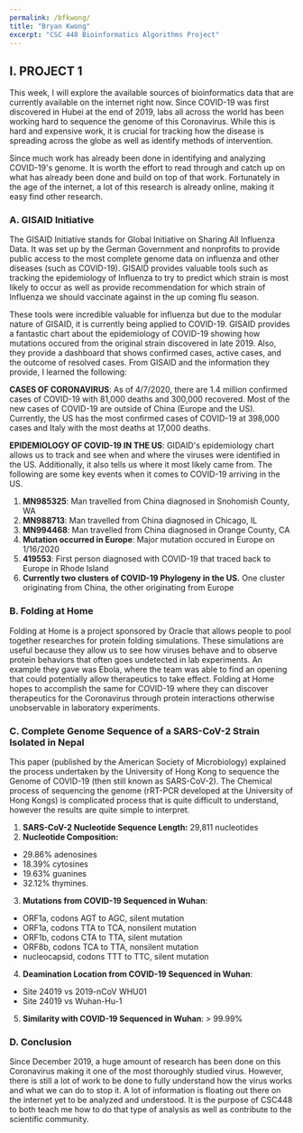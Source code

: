 ```yaml
---
permalink: /bfkwong/
title: "Bryan Kwong"
excerpt: "CSC 448 Bioinformatics Algorithms Project"
---
```


## I. PROJECT 1 

<!-- #region -->
This week, I will explore the available sources of bioinformatics data that are currently available on the internet right now. Since COVID-19 was first discovered in Hubei at the end of 2019, labs all across the world has been working hard to sequence the genome of this Coronavirus. While this is hard and expensive work, it is crucial for tracking how the disease is spreading across the globe as well as identify methods of intervention.

Since much work has already been done in identifying and analyzing COVID-19's genome. It is worth the effort to read through and catch up on what has already been done and build on top of that work. Fortunately in the age of the internet, a lot of this research is already online, making it easy find other research. 

### A. GISAID Initiative

The GISAID Initiative stands for Global Initiative on Sharing All Influenza Data. It was set up by the German Government and nonprofits to provide public access to the most complete genome data on influenza and other diseases (such as COVID-19). GISAID provides valuable tools such as tracking the epidemiology of Influenza to try to predict which strain is most likely to occur as well as provide recommendation for which strain of Influenza we should vaccinate against in the up coming flu season. 

These tools were incredible valuable for influenza but due to the modular nature of GISAID, it is currently being applied to COVID-19. GISAID provides a fantastic chart about the epidemiology of COVID-19 showing how mutations occured from the original strain discovered in late 2019. Also, they provide a dashboard that shows confirmed cases, active cases, and the outcome of resolved cases. From GISAID and the information they provide, I learned the following: 

**CASES OF CORONAVIRUS**: As of 4/7/2020, there are 1.4 million confirmed cases of COVID-19 with 81,000 deaths and 300,000 recovered. Most of the new cases of COVID-19 are outside of China (Europe and the US). Currently, the US has the most confirmed cases of COVID-19 at 398,000 cases and Italy with the most deaths at 17,000 deaths.

**EPIDEMIOLOGY OF COVID-19 IN THE US**: GIDAID's epidemiology chart allows us to track and see when and where the viruses were identified in the US. Additionally, it also tells us where it most likely came from. The following are some key events when it comes to COVID-19 arriving in the US. 

1. **MN985325**: Man travelled from China diagnosed in Snohomish County, WA
2. **MN988713**: Man travelled from China diagnosed in Chicago, IL 
3. **MN994468**: Man travelled from China diagnosed in Orange County, CA
4. **Mutation occurred in Europe**: Major mutation occured in Europe on 1/16/2020
5. **419553**: First person diagnosed with COVID-19 that traced back to Europe in Rhode Island
6. **Currently two clusters of COVID-19 Phylogeny in the US.** One cluster originating from China, the other originating from Europe

### B. Folding at Home

Folding at Home is a project sponsored by Oracle that allows people to pool together researches for protein folding simulations. These simulations are useful because they allow us to see how viruses behave and to observe protein behaviors that often goes undetected in lab experiments. An example they gave was Ebola, where the team was able to find an opening that could potentially allow therapeutics to take effect. Folding at Home hopes to accomplish the same for COVID-19 where they can discover therapeutics for the Coronavirus through protein interactions otherwise unobservable in laboratory experiments.

### C. Complete Genome Sequence of a SARS-CoV-2 Strain Isolated in Nepal

This paper (published by the American Society of Microbiology) explained the process undertaken by the University of Hong Kong to sequence the Genome of COVID-19 (then still known as SARS-CoV-2). The Chemical process of sequencing the genome (rRT-PCR developed at the University of Hong Kongs) is complicated process that is quite difficult to understand, however the results are quite simple to interpret.  

1. **SARS-CoV-2 Nucleotide Sequence Length:** 29,811 nucleotides
2. **Nucleotide Composition:** 
  * 29.86% adenosines
  * 18.39% cytosines
  * 19.63% guanines
  * 32.12% thymines. 
  
  
3. **Mutations from COVID-19 Sequenced in Wuhan**: 
  * ORF1a, codons AGT to AGC, silent mutation
  * ORF1a, codons TTA to TCA, nonsilent mutation
  * ORF1b, codons CTA to TTA, silent mutation
  * ORF8b, codons TCA to TTA, nonsilent mutation
  * nucleocapsid, codons TTT to TTC, silent mutation
  
  
4. **Deamination Location from COVID-19 Sequenced in Wuhan**: 
  * Site 24019 vs 2019-nCoV WHU01
  * Site 24019 vs Wuhan-Hu-1
  
  
5. **Similarity with COVID-19 Sequenced in Wuhan**: > 99.99%

### D. Conclusion 

Since December 2019, a huge amount of research has been done on this Coronavirus making it one of the most thoroughly studied virus. However, there is still a lot of work to be done to fully understand how the virus works and what we can do to stop it. A lot of information is floating out there on the internet yet to be analyzed and understood. It is the purpose of CSC448 to both teach me how to do that type of analysis as well as contribute to the scientific community. 
<!-- #endregion -->
